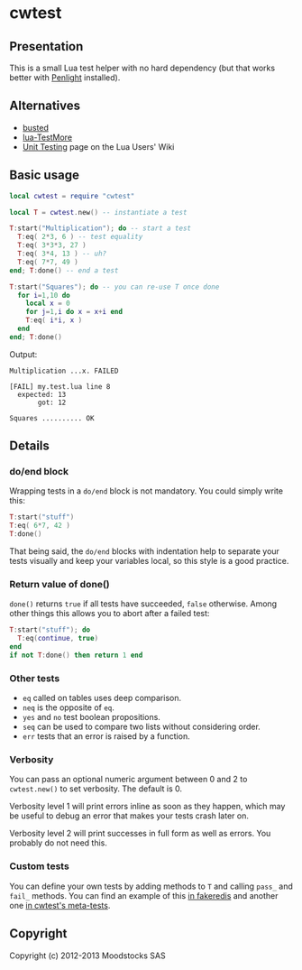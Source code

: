 # cwtest

## Presentation

This is a small Lua test helper with no hard dependency (but that works better with
[Penlight](http://stevedonovan.github.com/Penlight/) installed).

## Alternatives

- [busted](http://olivinelabs.com/busted/)
- [lua-TestMore](http://fperrad.github.com/lua-TestMore/)
- [Unit Testing](http://lua-users.org/wiki/UnitTesting) page on the Lua Users' Wiki

## Basic usage

```lua
local cwtest = require "cwtest"

local T = cwtest.new() -- instantiate a test

T:start("Multiplication"); do -- start a test
  T:eq( 2*3, 6 ) -- test equality
  T:eq( 3*3*3, 27 )
  T:eq( 3*4, 13 ) -- uh?
  T:eq( 7*7, 49 )
end; T:done() -- end a test

T:start("Squares"); do -- you can re-use T once done
  for i=1,10 do
    local x = 0
    for j=1,i do x = x+i end
    T:eq( i*i, x )
  end
end; T:done()
```

Output:

```
Multiplication ...x. FAILED

[FAIL] my.test.lua line 8
  expected: 13
       got: 12

Squares .......... OK
```

## Details

### do/end block

Wrapping tests in a `do/end` block is not mandatory. You could simply write this:

```lua
T:start("stuff")
T:eq( 6*7, 42 )
T:done()
```

That being said, the `do/end` blocks with indentation help to separate your tests visually and keep your variables local, so this style is a good practice.

### Return value of done()

`done()` returns `true` if all tests have succeeded, `false` otherwise. Among other things this allows you to abort after a failed test:

```lua
T:start("stuff"); do
  T:eq(continue, true)
end
if not T:done() then return 1 end
```

### Other tests

- `eq` called on tables uses deep comparison.
- `neq` is the opposite of `eq`.
- `yes` and `no` test boolean propositions.
- `seq` can be used to compare two lists without considering order.
- `err` tests that an error is raised by a function.

### Verbosity

You can pass an optional numeric argument between 0 and 2 to `cwtest.new()` to set verbosity. The default is 0.

Verbosity level 1 will print errors inline as soon as they happen, which may be useful to debug an error that makes your tests crash later on.

Verbosity level 2 will print successes in full form as well as errors. You probably do not need this.

### Custom tests

You can define your own tests by adding methods to `T` and calling
`pass_` and `fail_` methods.
You can find an example of this
[in fakeredis](https://github.com/catwell/cw-lua/blob/0503a0cbda94ac006485eb16daf55ceb030408da/fakeredis/fakeredis.test.lua#L7) and another one [in cwtest's meta-tests](https://github.com/catwell/cwtest/blob/727e8b0bb0058916966e4b7f14c37dc7779eb0c9/cwtest.test.lua#L26).

## Copyright

Copyright (c) 2012-2013 Moodstocks SAS
